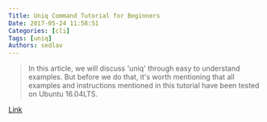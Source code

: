 ```yaml
---
Title: Uniq Command Tutorial for Beginners
Date: 2017-05-24 11:58:51
Categories: [cli]
Tags: [uniq]
Authors: sedlav
---
```


> In this article, we will discuss 'uniq' through easy to understand examples. But before we do that, it's worth mentioning that all examples and instructions mentioned in this tutorial have been tested on Ubuntu 16.04LTS.

[Link](https://www.howtoforge.com/linux-uniq-command/)
